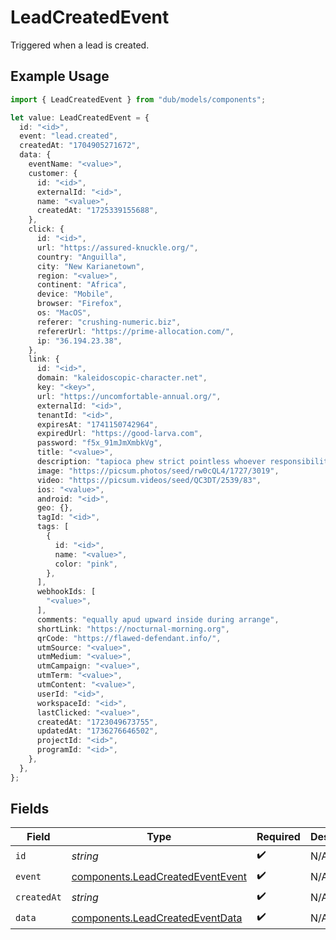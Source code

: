 # LeadCreatedEvent

Triggered when a lead is created.

## Example Usage

```typescript
import { LeadCreatedEvent } from "dub/models/components";

let value: LeadCreatedEvent = {
  id: "<id>",
  event: "lead.created",
  createdAt: "1704905271672",
  data: {
    eventName: "<value>",
    customer: {
      id: "<id>",
      externalId: "<id>",
      name: "<value>",
      createdAt: "1725339155688",
    },
    click: {
      id: "<id>",
      url: "https://assured-knuckle.org/",
      country: "Anguilla",
      city: "New Karianetown",
      region: "<value>",
      continent: "Africa",
      device: "Mobile",
      browser: "Firefox",
      os: "MacOS",
      referer: "crushing-numeric.biz",
      refererUrl: "https://prime-allocation.com/",
      ip: "36.194.23.38",
    },
    link: {
      id: "<id>",
      domain: "kaleidoscopic-character.net",
      key: "<key>",
      url: "https://uncomfortable-annual.org/",
      externalId: "<id>",
      tenantId: "<id>",
      expiresAt: "1741150742964",
      expiredUrl: "https://good-larva.com",
      password: "f5x_91mJmXmbkVg",
      title: "<value>",
      description: "tapioca phew strict pointless whoever responsibility",
      image: "https://picsum.photos/seed/rw0cQL4/1727/3019",
      video: "https://picsum.videos/seed/QC3DT/2539/83",
      ios: "<value>",
      android: "<id>",
      geo: {},
      tagId: "<id>",
      tags: [
        {
          id: "<id>",
          name: "<value>",
          color: "pink",
        },
      ],
      webhookIds: [
        "<value>",
      ],
      comments: "equally apud upward inside during arrange",
      shortLink: "https://nocturnal-morning.org",
      qrCode: "https://flawed-defendant.info/",
      utmSource: "<value>",
      utmMedium: "<value>",
      utmCampaign: "<value>",
      utmTerm: "<value>",
      utmContent: "<value>",
      userId: "<id>",
      workspaceId: "<id>",
      lastClicked: "<value>",
      createdAt: "1723049673755",
      updatedAt: "1736276646502",
      projectId: "<id>",
      programId: "<id>",
    },
  },
};
```

## Fields

| Field                                                                                | Type                                                                                 | Required                                                                             | Description                                                                          |
| ------------------------------------------------------------------------------------ | ------------------------------------------------------------------------------------ | ------------------------------------------------------------------------------------ | ------------------------------------------------------------------------------------ |
| `id`                                                                                 | *string*                                                                             | :heavy_check_mark:                                                                   | N/A                                                                                  |
| `event`                                                                              | [components.LeadCreatedEventEvent](../../models/components/leadcreatedeventevent.md) | :heavy_check_mark:                                                                   | N/A                                                                                  |
| `createdAt`                                                                          | *string*                                                                             | :heavy_check_mark:                                                                   | N/A                                                                                  |
| `data`                                                                               | [components.LeadCreatedEventData](../../models/components/leadcreatedeventdata.md)   | :heavy_check_mark:                                                                   | N/A                                                                                  |
